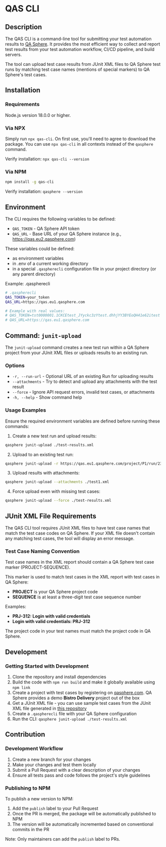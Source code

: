 # QAS CLI

## Description

The QAS CLI is a command-line tool for submitting your test automation results to [QA Sphere](https://qasphere.com/). It provides the most efficient way to collect and report test results from your test automation workflow, CI/CD pipeline, and build servers.

The tool can upload test case results from JUnit XML files to QA Sphere test runs by matching test case names (mentions of special markers) to QA Sphere's test cases.

## Installation

### Requirements

Node.js version 18.0.0 or higher.

### Via NPX 

Simply run `npx qas-cli`. On first use, you'll need to agree to download the package. You can use `npx qas-cli` in all contexts instead of the `qasphere` command.  

Verify installation: `npx qas-cli --version`

### Via NPM

```bash
npm install -g qas-cli
```

Verify installation: `qasphere --version`

## Environment

The CLI requires the following variables to be defined:

- `QAS_TOKEN` - QA Sphere API token
- `QAS_URL` - Base URL of your QA Sphere instance (e.g., https://qas.eu2.qasphere.com)

These variables could be defined:
- as environment variables
- in .env of a current working directory 
- in a special `.qaspherecli` configuration file in your project directory (or any parent directory)

Example: .qaspherecli 
```sh
# .qaspherecli
QAS_TOKEN=your_token
QAS_URL=https://qas.eu1.qasphere.com

# Example with real values:
# QAS_TOKEN=tst0000001.1CKCEtest_JYyckc3zYtest.dhhjYY3BYEoQH41e62itest
# QAS_URL=https://qas.eu1.qasphere.com
```


## Command: `junit-upload`

The `junit-upload` command creates a new test run within a QA Sphere project from your JUnit XML files or uploads results to an existing run.

### Options

- `-r, --run-url` - Optional URL of an existing Run for uploading results
- `--attachments` - Try to detect and upload any attachments with the test result
- `--force` - Ignore API request errors, invalid test cases, or attachments
- `-h, --help` - Show command help

### Usage Examples

Ensure the required environment variables are defined before running these commands:

1. Create a new test run and upload results:
```bash
qasphere junit-upload ./test-results.xml
```

2. Upload to an existing test run:
```bash
qasphere junit-upload -r https://qas.eu1.qasphere.com/project/P1/run/23 ./test-results.xml
```

3. Upload results with attachments:
```bash
qasphere junit-upload --attachments ./test1.xml
```

4. Force upload even with missing test cases:
```bash
qasphere junit-upload --force ./test-results.xml
```

## JUnit XML File Requirements

The QAS CLI tool requires JUnit XML files to have test case names that match the test case codes on QA Sphere. If your XML file doesn't contain any matching test cases, the tool will display an error message.

### Test Case Naming Convention

Test case names in the XML report should contain a QA Sphere test case marker (PROJECT-SEQUENCE).

This marker is used to match test cases in the XML report with test cases in QA Sphere:

- **PROJECT** is your QA Sphere project code
- **SEQUENCE** is at least a three-digit test case sequence number

Examples:
- **PRJ-312: Login with valid credentials**
- **Login with valid credentials: PRJ-312**

The project code in your test names must match the project code in QA Sphere.

## Development 

### Getting Started with Development

1. Clone the repository and install dependencies 
2. Build the code with `npm run build` and make it globally available using `npm link`
3. Create a project with test cases by registering on [qasphere.com](https://qasphere.com/). QA Sphere provides a demo **Bistro Delivery** project out of the box
4. Get a JUnit XML file - you can use sample test cases from the JUnit XML file generated in [this repository](https://github.com/Hypersequent/bistro-e2e)
5. Create a `.qaspherecli` file with your QA Sphere configuration
6. Run the CLI: `qasphere junit-upload ./test-results.xml`

## Contribution

### Development Workflow

1. Create a new branch for your changes
2. Make your changes and test them locally
3. Submit a Pull Request with a clear description of your changes
4. Ensure all tests pass and code follows the project's style guidelines

### Publishing to NPM

To publish a new version to NPM:

1. Add the `publish` label to your Pull Request
2. Once the PR is merged, the package will be automatically published to NPM
3. The version will be automatically incremented based on conventional commits in the PR

Note: Only maintainers can add the `publish` label to PRs.
